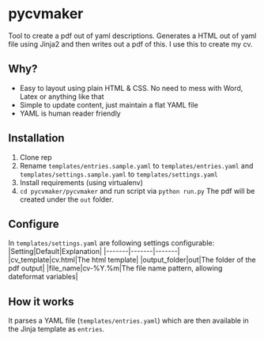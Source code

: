 # pycvmaker

Tool to create a pdf out of yaml descriptions. Generates a HTML out of yaml file using Jinja2 and then writes out a pdf of this. I use this to create my cv.

## Why?

* Easy to layout using plain HTML & CSS. No need to mess with Word, Latex or anything like that
* Simple to update content, just maintain a flat YAML file
* YAML is human reader friendly

## Installation

1. Clone rep
2. Rename `templates/entries.sample.yaml` to `templates/entries.yaml` and `templates/settings.sample.yaml` to `templates/settings.yaml`
3. Install requirements (using virtualenv)
4. `cd pycvmaker/pycvmaker` and run script via `python run.py`
The pdf will be created under the `out` folder.

## Configure

In `templates/settings.yaml` are following settings configurable:
|Setting|Default|Explanation|
|-------|-------|-------|
|cv_template|cv.html|The html template|
|output_folder|out|The folder of the pdf output|
|file_name|cv-%Y.%m|The file name pattern, allowing dateformat variables|

## How it works

It parses a YAML file (`templates/entries.yaml`) which are then available in the Jinja template as `entries`.


